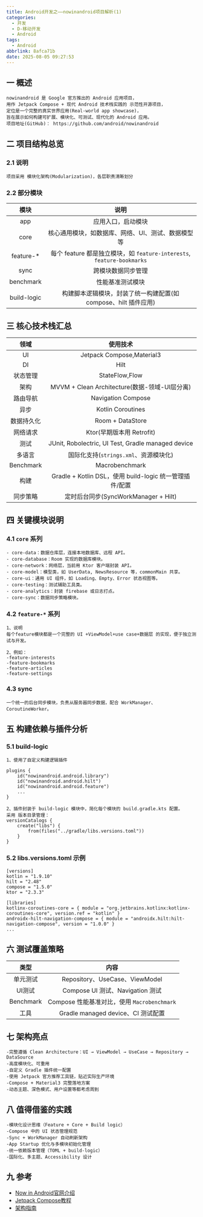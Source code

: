 ```yaml
---
title: Android开发之——nowinandroid项目解析(1)
categories:
  - 开发
  - D-移动开发
  - Android
tags:
  - Android
abbrlink: 8afca71b
date: 2025-08-05 09:27:53
---
```

## 一 概述

```
nowinandroid 是 Google 官方推出的 Android 应用项目，
用作 Jetpack Compose + 现代 Android 技术栈实践的 示范性开源项目，
定位是一个完整的真实世界应用(Real-world app showcase)，
旨在展示如何构建可扩展、模块化、可测试、现代化的 Android 应用。
项目地址(GitHub)： https://github.com/android/nowinandroid
```

<!--more-->

## 二 项目结构总览

### 2.1 说明

```
项目采用 模块化架构(Modularization)，各层职责清晰划分
```

### 2.2 部分模块

|    模块     |                             说明                             |
| :---------: | :----------------------------------------------------------: |
|     app     |                      应用入口，启动模块                      |
|    core     |      核心通用模块，如数据库、网络、UI、测试、数据模型等      |
|  feature-*  | 每个 feature 都是独立模块，如 `feature-interests`, `feature-bookmarks` |
|    sync     |                      跨模块数据同步管理                      |
|  benchmark  |                       性能基准测试模块                       |
| build-logic | 构建脚本逻辑模块，封装了统一构建配置(如 compose、hilt 插件应用) |

## 三  核心技术栈汇总

|    领域    |                        使用技术                         |
| :--------: | :-----------------------------------------------------: |
|     UI     |                Jetpack Compose,Material3                |
|     DI     |                          Hilt                           |
|  状态管理  |                     StateFlow,Flow                      |
|    架构    |      MVVM + Clean Architecture(数据-领域-UI层分离)      |
|  路由导航  |                   Navigation Compose                    |
|    异步    |                    Kotlin Coroutines                    |
| 数据持久化 |                    Room + DataStore                     |
|  网络请求  |                Ktor(早期版本用 Retrofit)                |
|    测试    |   JUnit, Robolectric, UI Test, Gradle managed device    |
|   多语言   |          国际化支持(`strings.xml`、资源模块化)          |
| Benchmark  |                     Macrobenchmark                      |
|    构建    | Gradle + Kotlin DSL，使用 build-logic 统一管理插件/配置 |
|  同步策略  |          定时后台同步(SyncWorkManager + Hilt)           |

## 四 关键模块说明

### 4.1 `core` 系列

```
- core-data：数据仓库层，连接本地数据库、远程 API。
- core-database：Room 实现的数据库模块。
- core-network：网络层，当前用 Ktor 客户端封装 API。
- core-model：模型类，如 UserData, NewsResource 等，commonMain 共享。
- core-ui：通用 UI 组件，如 Loading、Empty、Error 状态视图等。
- core-testing：测试辅助工具类。
- core-analytics：封装 firebase 或日志打点。
- core-sync：数据同步策略模块。
```

### 4.2 `feature-*` 系列

```
1、说明
每个feature模块都是一个完整的 UI +ViewModel+use case+数据层 的实现，便于独立测试与开发。

2、例如：
-feature-interests
-feature-bookmarks
-feature-articles
-feature-settings
```

### 4.3 sync

```
一个统一的后台同步模块，负责从服务器同步数据，配合 WorkManager、CoroutineWorker。
```

## 五 构建依赖与插件分析

### 5.1 build-logic

```
1、使用了自定义构建逻辑插件

plugins {
    id("nowinandroid.android.library")
    id("nowinandroid.android.hilt")
    id("nowinandroid.android.feature")
    ...
}

2、插件封装于 build-logic 模块中，简化每个模块的 build.gradle.kts 配置。
采用 版本目录管理：
versionCatalogs {
    create("libs") {
        from(files("../gradle/libs.versions.toml"))
    }
}
```

### 5.2 libs.versions.toml 示例

```
[versions]
kotlin = "1.9.10"
hilt = "2.48"
compose = "1.5.0"
ktor = "2.3.3"

[libraries]
kotlinx-coroutines-core = { module = "org.jetbrains.kotlinx:kotlinx-coroutines-core", version.ref = "kotlin" }
androidx-hilt-navigation-compose = { module = "androidx.hilt:hilt-navigation-compose", version = "1.0.0" }
...
```

## 六 测试覆盖策略

|   类型    |                    内容                     |
| :-------: | :-----------------------------------------: |
| 单元测试  |       Repository、UseCase、ViewModel        |
|  UI测试   |      Compose UI 测试、Navigation 测试       |
| Benchmark | Compose 性能基准对比，使用 `Macrobenchmark` |
|   工具    |     Gradle managed device、CI 测试配置      |

## 七 架构亮点

```
-完整遵循 Clean Architecture：UI → ViewModel → UseCase → Repository → DataSource
-高度模块化、可重用
-自定义 Gradle 插件统一配置
-使用 Jetpack 官方推荐工具链，贴近实际生产环境
-Compose + Material3 完整落地方案
-动态主题、深色模式、用户设置等都考虑周到
```

## 八 值得借鉴的实践

```
-模块化设计思维（Feature + Core + Build logic）
-Compose 中的 UI 状态管理规范
-Sync + WorkManager 自动刷新架构
-App Startup 优化与多模块初始化管理
-统一依赖版本管理（TOML + build-logic）
-国际化、多主题、Accessibility 设计
```

## 九 参考

* [Now in Android官网介绍](https://developer.android.google.cn/series/now-in-android?hl=zh-cn)
* [Jetpack Compose教程](https://developer.android.com/develop/ui/compose/tutorial?hl=zh-cn)
* [架构指南](https://developer.android.google.cn/topic/architecture?hl=zh-cn)